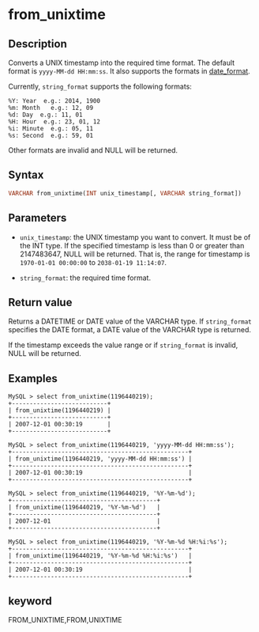 # from_unixtime

## Description

Converts a UNIX timestamp into the required time format. The default format is `yyyy-MM-dd HH:mm:ss`. It also supports the formats in [date_format](./date_format.md).

Currently, `string_format` supports the following formats:

```plain text
%Y: Year  e.g.: 2014, 1900
%m: Month   e.g.: 12, 09
%d: Day  e.g.: 11, 01
%H: Hour  e.g.: 23, 01, 12
%i: Minute  e.g.: 05, 11
%s: Second  e.g.: 59, 01
```

Other formats are invalid and NULL will be returned.

## Syntax

```Haskell
VARCHAR from_unixtime(INT unix_timestamp[, VARCHAR string_format])
```

## Parameters

- `unix_timestamp`: the UNIX timestamp you want to convert. It must be of the INT type. If the specified timestamp is less than 0 or greater than 2147483647, NULL will be returned. That is, the range for timestamp is `1970-01-01 00:00:00` to `2038-01-19 11:14:07`.

- `string_format`: the required time format.

## Return value

Returns a DATETIME or DATE value of the VARCHAR type. If `string_format` specifies the DATE format, a DATE value of the VARCHAR type is returned.

If the timestamp exceeds the value range or if `string_format` is invalid, NULL will be returned.

## Examples

```plain text
MySQL > select from_unixtime(1196440219);
+---------------------------+
| from_unixtime(1196440219) |
+---------------------------+
| 2007-12-01 00:30:19       |
+---------------------------+

MySQL > select from_unixtime(1196440219, 'yyyy-MM-dd HH:mm:ss');
+--------------------------------------------------+
| from_unixtime(1196440219, 'yyyy-MM-dd HH:mm:ss') |
+--------------------------------------------------+
| 2007-12-01 00:30:19                              |
+--------------------------------------------------+

MySQL > select from_unixtime(1196440219, '%Y-%m-%d');
+-----------------------------------------+
| from_unixtime(1196440219, '%Y-%m-%d')   |
+-----------------------------------------+
| 2007-12-01                              |
+-----------------------------------------+

MySQL > select from_unixtime(1196440219, '%Y-%m-%d %H:%i:%s');
+--------------------------------------------------+
| from_unixtime(1196440219, '%Y-%m-%d %H:%i:%s')   |
+--------------------------------------------------+
| 2007-12-01 00:30:19                              |
+--------------------------------------------------+
```

## keyword

FROM_UNIXTIME,FROM,UNIXTIME
